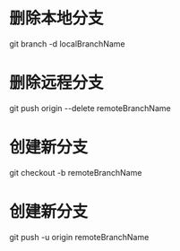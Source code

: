 # 删除本地分支
git branch -d localBranchName

# 删除远程分支
git push origin --delete remoteBranchName

# 创建新分支
git checkout -b remoteBranchName

# 创建新分支
git push -u origin remoteBranchName